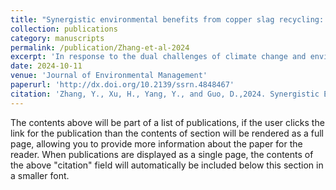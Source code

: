 ```yaml
---
title: "Synergistic environmental benefits from copper slag recycling: pollutant mitigation and carbon reduction"
collection: publications
category: manuscripts
permalink: /publication/Zhang-et-al-2024
excerpt: 'In response to the dual challenges of climate change and environmental degradation, China is prioritizing efforts to manage both pollution and carbon emissions. Given China's leadership in global copper smelting, recycling substantial amounts of copper slag is considered a key strategy for environmental improvement. This study applies life cycle assessment (LCA) to evaluate the environmental benefits of three copper slag recycling strategies. Building on the LCA results, we introduced a synergistic reduction index system that assesses the combined effects of pollution mitigation and carbon reduction. Findings indicate that utilizing recycled copper slag in building materials not only significantly reduces local industry emissions but also demonstrates substantial synergistic effects. This strategy optimally reduces both air pollution and carbon emissions, largely due to the substitution of high-pollution materials with recycled copper slag. Based on these insights, we propose targeted recycling strategies tailored to regional needs and capacities, thereby offering practical suggestions for the sustainable management of copper slag.'
date: 2024-10-11
venue: 'Journal of Environmental Management'
paperurl: 'http://dx.doi.org/10.2139/ssrn.4848467'
citation: 'Zhang, Y., Xu, H., Yang, Y., and Guo, D.,2024. Synergistic Environmental Benefits from Copper Slag Recycling: Pollutant Mitigation and Carbon Reduction. Journal of Environmental Management.'
---
```


The contents above will be part of a list of publications, if the user clicks the link for the publication than the contents of section will be rendered as a full page, allowing you to provide more information about the paper for the reader. When publications are displayed as a single page, the contents of the above "citation" field will automatically be included below this section in a smaller font.
